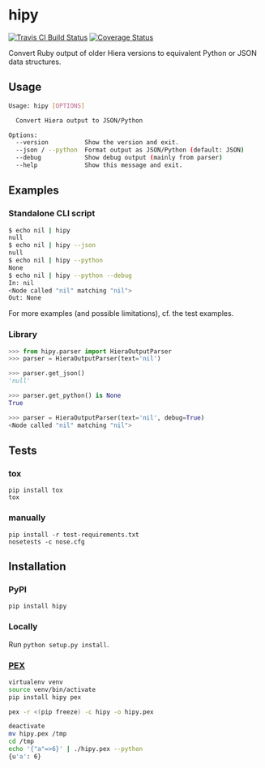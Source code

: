 # hipy

[![Travis CI Build Status](https://travis-ci.org/marthjod/hipy.svg?branch=master)](https://travis-ci.org/marthjod/hipy)
[![Coverage Status](https://coveralls.io/repos/github/marthjod/hipy/badge.svg?branch=master)](https://coveralls.io/github/marthjod/hipy?branch=master)

Convert Ruby output of older Hiera versions to equivalent Python or JSON data structures.

## Usage

```bash
Usage: hipy [OPTIONS]

  Convert Hiera output to JSON/Python

Options:
  --version          Show the version and exit.
  --json / --python  Format output as JSON/Python (default: JSON)
  --debug            Show debug output (mainly from parser)
  --help             Show this message and exit.
```

## Examples

### Standalone CLI script

```bash
$ echo nil | hipy
null
$ echo nil | hipy --json
null
$ echo nil | hipy --python
None
$ echo nil | hipy --python --debug
In: nil
<Node called "nil" matching "nil">
Out: None
```


For more examples (and possible limitations), cf. the test examples.


### Library

```python
>>> from hipy.parser import HieraOutputParser
>>> parser = HieraOutputParser(text='nil')

>>> parser.get_json()
'null'

>>> parser.get_python() is None
True

>>> parser = HieraOutputParser(text='nil', debug=True)
<Node called "nil" matching "nil">
```

## Tests

### tox

```
pip install tox
tox
```

### manually

```
pip install -r test-requirements.txt
nosetests -c nose.cfg
```

## Installation

### PyPI

`pip install hipy`

### Locally

Run `python setup.py install`.

### [PEX](https://pex.readthedocs.io/)

```bash
virtualenv venv
source venv/bin/activate
pip install hipy pex

pex -r <(pip freeze) -c hipy -o hipy.pex

deactivate
mv hipy.pex /tmp
cd /tmp
echo '{"a"=>6}' | ./hipy.pex --python
{u'a': 6}
```
